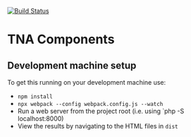 [![Build Status](https://travis-ci.org/nationalarchives/tna-components.svg?branch=feature%2Fclean_for_new_approach)](https://travis-ci.org/nationalarchives/tna-components)

# TNA Components

## Development machine setup

To get this running on your development machine use: 

* `npm install`
* `npx webpack --config webpack.config.js --watch`
* Run a web server from the project root (i.e. using `php -S localhost:8000)
* View the results by navigating to the HTML files in `dist`
